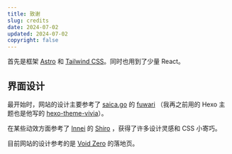 ```yaml
---
title: 致谢
slug: credits
date: 2024-07-02
updated: 2024-07-02
copyright: false
---
```


首先是框架 [Astro](https://astro.build/) 和 [Tailwind CSS](https://tailwindcss.com/)。同时也用到了少量 React。

## 界面设计

最开始时，网站的设计主要参考了 [saica.go](https://github.com/saicaca) 的 [fuwari](https://github.com/saicaca/fuwari) （我再之前用的 Hexo 主题也是他写的 [hexo-theme-vivia](https://github.com/saicaca/hexo-theme-vivia)）。

在某些动效方面参考了 [Innei](https://innei.in/) 的 [Shiro](https://github.com/innei/Shiro) ，获得了许多设计灵感和 CSS 小寄巧。

目前网站的设计参考的是 [Void Zero](https://voidzero.dev) 的落地页。
